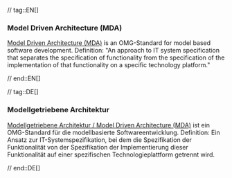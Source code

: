 // tag::EN[]
### Model Driven Architecture (MDA)

[Model Driven Architecture (MDA)](http://www.omg.org/mda/) is an OMG-Standard for model based software development.
Definition: "An approach to IT system specification that separates the specification of functionality from the specification of the implementation of that functionality on a specific technology platform."

// end::EN[]

// tag::DE[]
### Modellgetriebene Architektur

[Modellgetriebene Architektur / Model Driven Architecture (MDA)](http://www.omg.org/mda/)
ist ein
OMG-Standard für die modellbasierte Softwareentwicklung. Definition:
Ein Ansatz zur IT-Systemspezifikation, bei dem die Spezifikation der
Funktionalität von der Spezifikation der Implementierung dieser
Funktionalität auf einer spezifischen Technologieplattform getrennt
wird.



// end::DE[]

